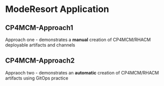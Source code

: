 # ModeResort Application


## CP4MCM-Approach1
Approach one - demonstrates a **manual** creation of CP4MCM/RHACM deployable artifacts and channels


## CP4MCM-Approach2
Appraoch two - demonstrates an **automatic** creation of CP4MCM/RHACM artifacts using GitOps practice
